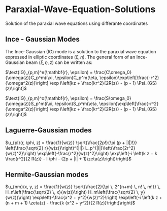 # Paraxial-Wave-Equation-Solutions
 Solution of the paraxial wave equations using differante coordinates

 ## Ince - Gaussian Modes
 The Ince-Gaussian (IG) mode is a solution to the paraxial wave equation expressed in elliptic coordinates $(\xi, \eta)$. The general form of an Ince-Gaussian beam $(\xi, \eta, z)$ can be written as:

$\text{IG}_{p,m}^e(\mathbf{r}, \epsilon) = \frac{C\omega_0}{\omega(z)}C_p^m(i\xi, \epsilon)C_p^m(\eta, \epsilon)\exp\left[\frac{-r^2}{\omega^2(z)}\right] \exp i\left[kz + \frac{kr^2}{2R(z)} - (p - 1) \Psi_{GS}(z)\right]$

$\text{IG}_{p,m}^o(\mathbf{r}, \epsilon) = \frac{S\omega_0}{\omega(z)}S_p^m(i\xi, \epsilon)S_p^m(\eta, \epsilon)\exp\left[\frac{-r^2}{\omega^2(z)}\right] \exp i\left[kz + \frac{kr^2}{2R(z)} - (p - 1) \Psi_{GS}(z)\right]$

## Laguerre-Gaussian modes

$u_{pl}(r, \phi, z) = \frac{1}{w(z)} \sqrt{\frac{2p!}{\pi (p + |l|)!}} \left(\frac{\sqrt{2} r}{w(z)}\right)^{|l|} L_p^{|l|}\left(\frac{2r^2}{w(z)^2}\right) \exp\left(-\frac{r^2}{w(z)^2}\right) \exp\left(-i \left(k z + k \frac{r^2}{2 R(z)} - l \phi - (2p + |l| + 1)\zeta(z)\right)\right)$

## Hermite-Gaussian modes

$u_{nm}(x, y, z) = \frac{1}{w(z)} \sqrt{\frac{2}{\pi \, 2^{n+m} \, n! \, m!}} \, H_n\left(\frac{\sqrt{2} \, x}{w(z)}\right) H_m\left(\frac{\sqrt{2} \, y}{w(z)}\right) \exp\left(-\frac{x^2 + y^2}{w(z)^2}\right) \exp\left(-i \left(k z + (n + m + 1) \zeta(z) - \frac{k (x^2 + y^2)}{2 R(z)}\right)\right)$